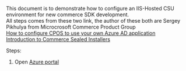 This document is to demonstrate how to configure an IIS-Hosted CSU environment for new commerce SDK development.<br/>
All steps comes from these two link, the author of these both are Sergey Pikhulya from Microcrosoft Commerce Product Group<br/>
[How to configure CPOS to use your own Azure AD application](https://community.dynamics.com/ax/b/axforretail/posts/how-to-point-cpos-to-use-your-own-azure-ad-application)<br>
[Introduction to Commerce Sealed Installers](https://community.dynamics.com/ax/b/axforretail/posts/introducing-sealed-installers)<br/>

Steps:<br/>
1. Open [Azure portal](https://aad.portal.azure.com/)<br/>



        




    
    














